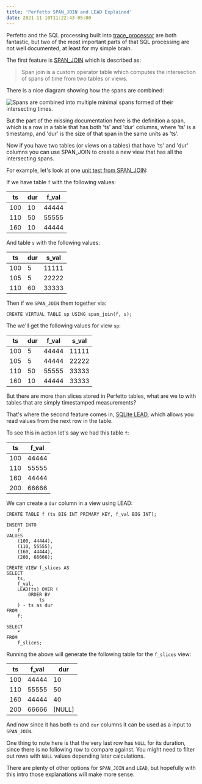 ```yaml
---
title: 'Perfetto SPAN_JOIN and LEAD Explained'
date: 2021-11-10T11:22:43-05:00
---
```


Perfetto and the SQL processing built into
[trace_processor](https://perfetto.dev/docs/analysis/trace-processor) are both
fantastic, but two of the most important parts of that SQL processing are not
well documented, at least for my simple brain.

The first feature is
[SPAN_JOIN](https://perfetto.dev/docs/analysis/trace-processor#span-join) which
is described as:

> Span join is a custom operator table which computes the intersection of spans
> of time from two tables or views.

There is a nice diagram showing how the spans are combined:

![Spans are combined into multiple minimal spans formed of their intersecting
times.](https://perfetto.dev/docs/images/span-join.png)

But the part of the missing documentation here is the definition a span, which
is a row in a table that has both 'ts' and 'dur' columns, where 'ts' is a
timestamp, and 'dur' is the size of that span in the same units as 'ts'.

Now if you have two tables (or views on a tables) that have 'ts' and 'dur'
columns you can use SPAN_JOIN to create a new view that has all the intersecting
spans.

For example, let's look at one
[unit test from SPAN_JOIN](https://github.com/google/perfetto/blob/master/src/trace_processor/sqlite/span_join_operator_table_unittest.cc#L226):

If we have table `f` with the following values:

| ts  | dur | f_val |
| --- | --- | ----- |
| 100 | 10  | 44444 |
| 110 | 50  | 55555 |
| 160 | 10  | 44444 |

And table `s` with the following values:

| ts  | dur | s_val |
| --- | --- | ----- |
| 100 | 5   | 11111 |
| 105 | 5   | 22222 |
| 110 | 60  | 33333 |

Then if we `SPAN_JOIN` them together via:

```
CREATE VIRTUAL TABLE sp USING span_join(f, s);
```

The we'll get the following values for view `sp`:

| ts  | dur | f_val | s_val |
| --- | --- | ----- | ----- |
| 100 | 5   | 44444 | 11111 |
| 105 | 5   | 44444 | 22222 |
| 110 | 50  | 55555 | 33333 |
| 160 | 10  | 44444 | 33333 |

But there are more than slices stored in Perfetto tables, what are we to with
tables that are simply timestamped measurements?

That's where the second feature comes in,
[SQLite LEAD](https://www.sqlitetutorial.net/sqlite-window-functions/sqlite-lead/),
which allows you read values from the next row in the table.

To see this in action let's say we had this table `f`:

| ts  | f_val |
| --- | ----- |
| 100 | 44444 |
| 110 | 55555 |
| 160 | 44444 |
| 200 | 66666 |

We can create a `dur` column in a view using LEAD:

```
CREATE TABLE f (ts BIG INT PRIMARY KEY, f_val BIG INT);

INSERT INTO
    f
VALUES
    (100, 44444),
    (110, 55555),
    (160, 44444),
    (200, 66666);

CREATE VIEW f_slices AS
SELECT
    ts,
    f_val,
    LEAD(ts) OVER (
        ORDER BY
            ts
    ) - ts as dur
FROM
    f;

SELECT
    *
FROM
    f_slices;
```

Running the above will generate the following table for the `f_slices` view:

| ts  | f_val | dur    |
| --- | ----- | ------ |
| 100 | 44444 | 10     |
| 110 | 55555 | 50     |
| 160 | 44444 | 40     |
| 200 | 66666 | [NULL] |

And now since it has both `ts` and `dur` columns it can be used as a input to
`SPAN_JOIN`.

One thing to note here is that the very last row has `NULL` for its duration,
since there is no following row to compare against. You might need to filter out
rows with `NULL` values depending later calculations.

There are plenty of other options for `SPAN_JOIN` and `LEAD`, but hopefully with
this intro those explanations will make more sense.
